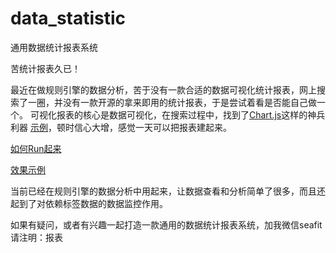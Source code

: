 # data_statistic
通用数据统计报表系统


苦统计报表久已！

最近在做规则引擎的数据分析，苦于没有一款合适的数据可视化统计报表，网上搜索了一圈，并没有一款开源的拿来即用的统计报表，于是尝试着看是否能自己做一个。
可视化报表的核心是数据可视化，在搜索过程中，找到了[Chart.js](https://github.com/chartjs/Chart.js)这样的神兵利器 [示例](https://www.chartjs.org/samples/latest/)，顿时信心大增，感觉一天可以把报表建起来。
  
[如何Run起来](https://github.com/seafitliu/data_statistic/blob/master/Docs/%E5%A6%82%E4%BD%95run%E8%B5%B7%E6%9D%A5.md)
  
[效果示例](http://182.92.221.32:9009/)
  
当前已经在规则引擎的数据分析中用起来，让数据查看和分析简单了很多，而且还起到了对依赖标签数据的数据监控作用。
  
如果有疑问，或者有兴趣一起打造一款通用的数据统计报表系统，加我微信seafit  请注明：报表
